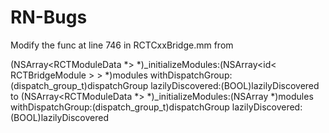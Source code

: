 # RN-Bugs

Modify the func at line 746 in RCTCxxBridge.mm from

(NSArray<RCTModuleData *> *)_initializeModules:(NSArray<id< RCTBridgeModule > > *)modules
withDispatchGroup:(dispatch_group_t)dispatchGroup
lazilyDiscovered:(BOOL)lazilyDiscovered
to
(NSArray<RCTModuleData *> *)_initializeModules:(NSArray *)modules
withDispatchGroup:(dispatch_group_t)dispatchGroup
lazilyDiscovered:(BOOL)lazilyDiscovered



